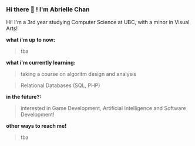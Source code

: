 ### Hi there 👋 ! I'm Abrielle Chan

Hi! I'm a 3rd year studying Computer Science at UBC, with a minor in Visual Arts!

**what i'm up to now:**
> tba

**what i'm currently learning:**
> taking a course on algoritm design and analysis

> Relational Databases (SQL, PHP)

**in the future?:**
> interested in Game Development, Artificial Intelligence and Software Development!

**other ways to reach me!**
> tba





<!--
**abriellechan/abriellechan** is a ✨ _special_ ✨ repository because its `README.md` (this file) appears on your GitHub profile.

Here are some ideas to get you started:

- 🔭 I’m currently working on ...
- 🌱 I’m currently learning ...
- 👯 I’m looking to collaborate on ...
- 🤔 I’m looking for help with ...
- 💬 Ask me about ...
- 📫 How to reach me: ...
- 😄 Pronouns: ...
- ⚡ Fun fact: ...
-->
